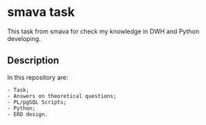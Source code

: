 # smava task

This task from smava for check my knowledge in DWH and Python developing.

## Description

In this repository are:

```
- Task;
- Answers on theoretical questions;
- PL/pgSQL Scripts;
- Python;
- ERD design.
```
